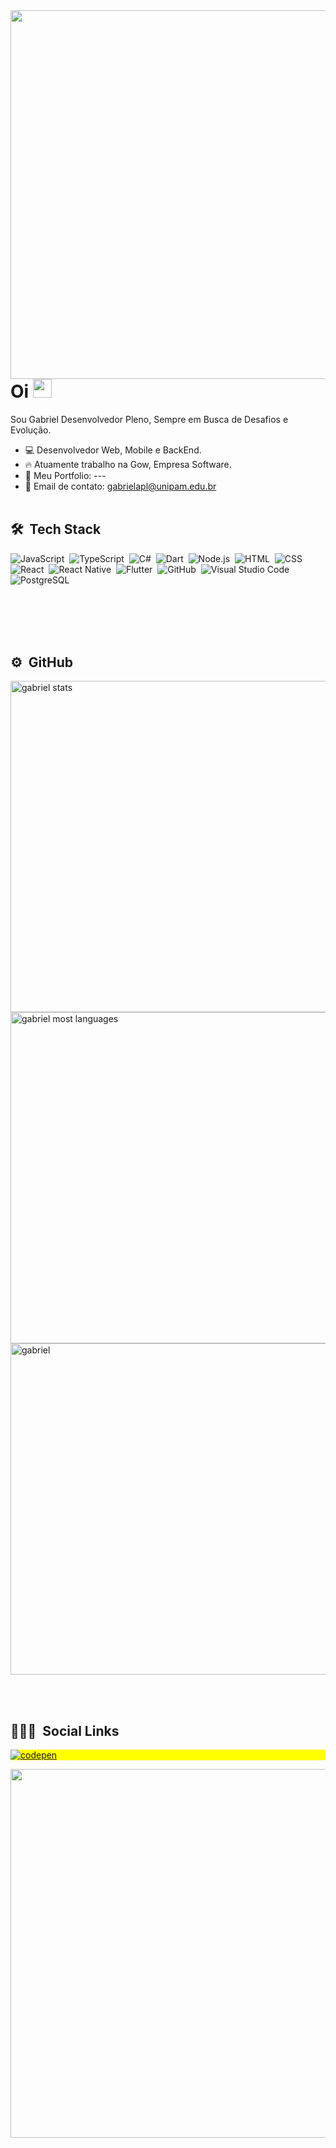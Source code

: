 <img align="right" height="590" src="https://user-images.githubusercontent.com/80070421/145925118-42c21769-a179-49d5-97b2-68cdc9fed6e3.gif" />

<h1 align="left">Oi <img src="https://raw.githubusercontent.com/kaueMarques/kaueMarques/master/hi.gif" width="30px"></h1>

Sou Gabriel Desenvolvedor Pleno, Sempre em Busca de Desafios e Evolução.

- 💻 Desenvolvedor Web, Mobile e BackEnd.
- 🔥 Atuamente trabalho na Gow, Empresa Software.
- 🚀 Meu Portfolio: ---
- 👻 Email de contato: gabrielapl@unipam.edu.br
<br></br>
## 🛠 &nbsp;Tech Stack
![JavaScript](https://img.shields.io/badge/JavaScript-F7DF1E?style=for-the-badge&logo=javascript&logoColor=black)&nbsp;
![TypeScript](https://img.shields.io/badge/TypeScript-007ACC?style=for-the-badge&logo=typescript&logoColor=white)&nbsp;
![C#](https://img.shields.io/badge/C%23-239120?style=for-the-badge&logo=c-sharp&logoColor=white)&nbsp;
![Dart](https://img.shields.io/badge/Dart-0175C2?style=for-the-badge&logo=dart&logoColor=white)&nbsp;
![Node.js](https://img.shields.io/badge/Node.js-43853D?style=for-the-badge&logo=node.js&logoColor=white)&nbsp;
![HTML](https://img.shields.io/badge/HTML5-E34F26?style=for-the-badge&logo=html5&logoColor=white)&nbsp;
![CSS](https://img.shields.io/badge/CSS3-1572B6?style=for-the-badge&logo=css3&logoColor=white)&nbsp;
![React](https://img.shields.io/badge/React-20232A?style=for-the-badge&logo=react&logoColor=61DAFB)&nbsp;
![React Native](https://img.shields.io/badge/React_Native-20232A?style=for-the-badge&logo=react&logoColor=61DAFB)&nbsp;
![Flutter](https://img.shields.io/badge/Flutter-02569B?style=for-the-badge&logo=flutter&logoColor=white)&nbsp;
![GitHub](https://img.shields.io/badge/-GitHub-05122A?style=flat&logo=github)&nbsp;
![Visual Studio Code](https://img.shields.io/badge/-Visual%20Studio%20Code-05122A?style=flat&logo=visual-studio-code&logoColor=007ACC)&nbsp;
![PostgreSQL](https://img.shields.io/badge/PostgreSQL-316192?style=for-the-badge&logo=postgresql&logoColor=white)&nbsp;

<br></br>
<br></br>
## ⚙️ &nbsp;GitHub

<p align="left">
<img width="530em" src="https://github-readme-stats.vercel.app/api?username=gabrielapl&show_icons=true&theme=tokyonight&include_all_commits=true&count_private=true" alt="gabriel stats"/>
<img width="530em" src="https://github-readme-stats.vercel.app/api/top-langs/?username=gabrielapl&layout=compact&show_icons=true&theme=tokyonight&count_private=true&" alt="gabriel most languages"/>
<img width="530em"src="https://github-readme-stats.vercel.app/api/wakatime?username=gxguinho&layout=compact&theme=tokyonight" alt="gabriel" />
</p>

<br></br>
## 👨🏽‍🦲 &nbsp;Social Links

<p align="left" style="background:yellow">
<a href="https://www.linkedin.com/in/gabriel-augusto-aaa17b1b1/" target="_blank">
  <img align="center" src="https://img.shields.io/badge/LinkedIn-0077B5?style=for-the-badge&logo=linkedin&logoColor=white" alt="codepen"/>
</a>
  
</p>
<img height="590" src="https://user-images.githubusercontent.com/80070421/147801435-16f97c00-1663-4eff-8282-258c3467a88c.gif" />
